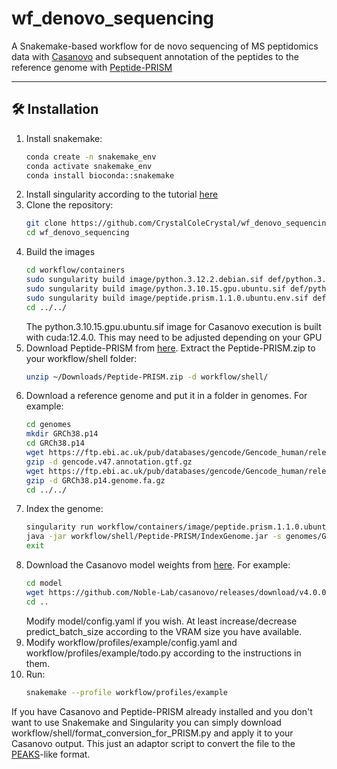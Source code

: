 # wf_denovo_sequencing

A Snakemake-based workflow for de novo sequencing of MS peptidomics data with [Casanovo](https://github.com/Noble-Lab/casanovo) and subsequent annotation of the peptides to the reference genome with [Peptide-PRISM](https://pubmed.ncbi.nlm.nih.gov/32561536/)

---

## 🛠️ Installation
1. Install snakemake:
   ```bash
   conda create -n snakemake_env
   conda activate snakemake_env
   conda install bioconda::snakemake
   ```
2. Install singularity according to the tutorial [here](https://docs.sylabs.io/guides/3.0/user-guide/installation.html)
3. Clone the repository:
   ```bash
   git clone https://github.com/CrystalColeCrystal/wf_denovo_sequencing.git
   cd wf_denovo_sequencing
   ```
4. Build the images
   ```bash
   cd workflow/containers
   sudo sungularity build image/python.3.12.2.debian.sif def/python.3.12.2.debian.def
   sudo sungularity build image/python.3.10.15.gpu.ubuntu.sif def/python.3.10.15.gpu.ubuntu.def
   sudo sungularity build image/peptide.prism.1.1.0.ubuntu.env.sif def/peptide.prism.1.1.0.ubuntu.env.def
   cd ../../
   ```
   The python.3.10.15.gpu.ubuntu.sif image for Casanovo execution is built with cuda:12.4.0. This may need to be adjusted depending on your GPU
5. Download Peptide-PRISM from [here](https://www.uni-wuerzburg.de/sft/erfindungen-patente-und-lizenzen-jmu-und-ukw/download-software-for-scientific-purposes/). Extract the Peptide-PRISM.zip to your workflow/shell folder:
   ```bash
   unzip ~/Downloads/Peptide-PRISM.zip -d workflow/shell/
   ```
6. Download a reference genome and put it in a folder in genomes. For example:
   ```bash
   cd genomes
   mkdir GRCh38.p14
   cd GRCh38.p14
   wget https://ftp.ebi.ac.uk/pub/databases/gencode/Gencode_human/release_47/gencode.v47.annotation.gtf.gz
   gzip -d gencode.v47.annotation.gtf.gz
   wget https://ftp.ebi.ac.uk/pub/databases/gencode/Gencode_human/release_47/GRCh38.p14.genome.fa.gz
   gzip -d GRCh38.p14.genome.fa.gz
   cd ../../
   ```
7. Index the genome:
   ```bash
   singularity run workflow/containers/image/peptide.prism.1.1.0.ubuntu.env.sif
   java -jar workflow/shell/Peptide-PRISM/IndexGenome.jar -s genomes/GRCh38.p14/GRCh38.p14.genome.fa -a genomes/GRCh38.p14/gencode.v47.annotation.gtf -nomapping -o genomes/GRCh38.p14/GRCh38.p14
   exit
   ```
8. Download the Casanovo model weights from [here](https://github.com/Noble-Lab/casanovo/releases). For example:
   ```bash
   cd model
   wget https://github.com/Noble-Lab/casanovo/releases/download/v4.0.0/casanovo_nontryptic.ckpt
   cd ..
   ```
   Modify model/config.yaml if you wish. At least increase/decrease predict_batch_size according to the VRAM size you have available.
9. Modify workflow/profiles/example/config.yaml and workflow/profiles/example/todo.py according to the instructions in them.
10. Run:
    ```bash
    snakemake --profile workflow/profiles/example
    ```

If you have Casanovo and Peptide-PRISM already installed and you don't want to use Snakemake and Singularity you can simply download workflow/shell/format_conversion_for_PRISM.py and apply it to your Casanovo output. This just an adaptor script to convert the file to the [PEAKS](https://pubmed.ncbi.nlm.nih.gov/14558135/)-like format.
   

